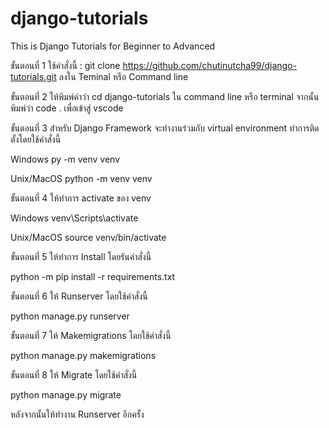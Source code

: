 # django-tutorials
This is Django Tutorials for Beginner to Advanced

ขั้นตอนที่ 1 ใช้คำสั่งนี้  : git clone https://github.com/chutinutcha99/django-tutorials.git ลงใน Teminal หรือ Command line

ขั้นตอนที่ 2 ให้พิมพ์คำว่า cd django-tutorials ใน command line หรือ terminal จากนั้น พิมพ์ว่า code . เพื่อเข้าสู่ vscode 

ขั้นตอนที่ 3 สำหรับ Django Framework จะทำงานร่วมกับ virtual environment ทำการติดตั้งโดยใช้คำสั่งนี้

Windows
py -m venv venv

Unix/MacOS
python -m venv venv

ขั้นตอนที่ 4 ให้ทำการ activate ของ venv

Windows
venv\Scripts\activate

Unix/MacOS
source venv/bin/activate

ขั้นตอนที่ 5 ให้ทำการ Install โดยรันคำสั่งนี้

python -m pip install -r requirements.txt

ขั้นตอนที่ 6 ให้ Runserver โดยใช้คำสั่งนี้

python manage.py runserver

ขั้นตอนที่ 7 ให้ Makemigrations โดยใช้คำสั่งนี้

python manage.py makemigrations

ขั้นตอนที่ 8 ให้ Migrate โดยใช้คำสั่งนี้

python manage.py migrate

หลังจากนั้นให้ทำงาน Runserver อีกครั้ง


 
